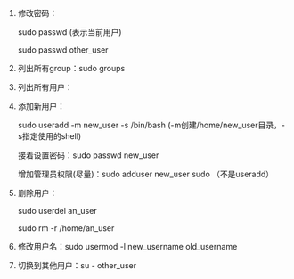 1. 修改密码：

	sudo passwd (表示当前用户)

	sudo passwd other_user

2. 列出所有group：sudo groups

3. 列出所有用户：

4. 添加新用户：

	sudo useradd -m new_user -s /bin/bash (-m创建/home/new_user目录，-s指定使用的shell)

	接着设置密码：sudo passwd new_user

	增加管理员权限(尽量)：sudo adduser new_user sudo （不是useradd）

5. 删除用户：

	sudo userdel an_user

	sudo rm -r /home/an_user

6. 修改用户名：sudo usermod -l new_username old_username

7. 切换到其他用户：su - other_user
